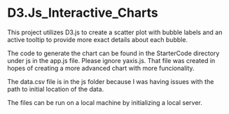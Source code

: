# D3.Js_Interactive_Charts

This project utilizes D3.js to create a scatter plot with bubble labels and an active tooltip to provide more exact details
about each bubble.

The code to generate the chart can be found in the StarterCode directory under js in the app.js file. Please ignore yaxis.js. That file
was created in hopes of creating a more advanced chart with more funcionality.

The data.csv file is in the js folder because I was having issues with the path to initial location of the data.

The files can be run on a local machine by initializing a local server. 
